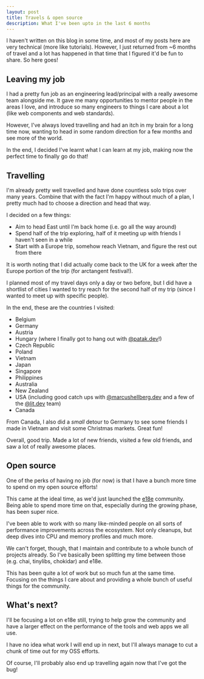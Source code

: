 ```yaml
---
layout: post
title: Travels & open source
description: What I've been upto in the last 6 months
---
```


I haven't written on this blog in some time, and most of my posts here are very
technical (more like tutorials). However, I just returned from ~6 months of
travel and a lot has happened in that time that I figured it'd be fun to share.
So here goes!

## Leaving my job

I had a pretty fun job as an engineering lead/principal with a really awesome
team alongside me. It gave me many opportunities to mentor people in the areas
I love, and introduce so many engineers to things I care about a lot (like web
components and web standards).

However, I've always loved travelling and had an itch in my brain for a long
time now, wanting to head in some random direction for a few months and see
more of the world.

In the end, I decided I've learnt what I can learn at my job, making now the
perfect time to finally go do that!

## Travelling

I'm already pretty well travelled and have done countless solo trips over
many years. Combine that with the fact I'm happy without much of a plan, I
pretty much had to choose a direction and head that way.

I decided on a few things:

- Aim to head East until I'm back home (i.e. go all the way around)
- Spend half of the trip exploring, half of it meeting up with friends I
haven't seen in a while
- Start with a Europe trip, somehow reach Vietnam, and figure the rest out
from there

It is worth noting that I did actually come back to the UK for a week
after the Europe portion of the trip (for arctangent festival!).

I planned most of my travel days only a day or two before, but I did have
a shortlist of cities I wanted to try reach for the second half of my trip
(since I wanted to meet up with specific people).

In the end, these are the countries I visited:

- Belgium
- Germany
- Austria
- Hungary (where I finally got to hang out with
[@patak.dev](https://bsky.app/profile/patak.dev)!)
- Czech Republic
- Poland
- Vietnam
- Japan
- Singapore
- Philippines
- Australia
- New Zealand
- USA (including good catch ups with
[@marcushellberg.dev](https://bsky.app/profile/marcushellberg.dev) and
a few of the [@lit.dev](https://bsky.app/profile/lit.dev) team)
- Canada

From Canada, I also did a _small_ detour to Germany to see some friends I made
in Vietnam and visit some Christmas markets. Great fun!

Overall, good trip. Made a lot of new friends, visited a few old friends, and
saw a lot of really awesome places.

## Open source

One of the perks of having no job (for now) is that I have a bunch more
time to spend on my open source efforts!

This came at the ideal time, as we'd just launched the
[e18e](https://e18e.dev) community. Being able to spend more time on that,
especially during the growing phase, has been super nice.

I've been able to work with so many like-minded people on all sorts of
performance improvements across the ecosystem. Not only cleanups, but
deep dives into CPU and memory profiles and much more.

We can't forget, though, that I maintain and contribute to a whole bunch of
projects already. So I've basically been splitting my time between those
(e.g. chai, tinylibs, chokidar) and e18e.

This has been quite a lot of work but so much fun at the same time. Focusing
on the things I care about and providing a whole bunch of useful things
for the community.

## What's next?

I'll be focusing a lot on e18e still, trying to help grow the community and
have a larger effect on the performance of the tools and web apps we all use.

I have no idea what work I will end up in next, but I'll always manage to cut
a chunk of time out for my OSS efforts.

Of course, I'll probably also end up travelling again now that I've got
the bug!
